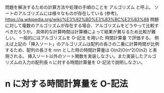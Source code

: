 問題を解決するための計算方法や処理の手順のことを アルゴリズム と呼ぶ。
ソートのアルゴリズムには様々なものが存在している (参考)。
https://ja.wikipedia.org/wiki/%E3%82%BD%E3%83%BC%E3%83%88
問題に対して複数のアルゴリズムが存在する場合、アルゴリズムをどうやって比較すべきだろうか。
具体的な計算時間は計算機によって結果が異なるため比較が難しい。
一般的にはアルゴリズムを O-記法 を用いた 時間計算量 で評価する。
例えば上記の「挿入ソート」のアルゴリズムは配列の長さの二乗に計算時間が比例するため、配列の長さを nnn とした時の時間計算量は O(n2)O(n^2)O(n2) と表現される。
挿入ソート以外のソート関数を実装しなさい。また実装したアルゴリズムの入力の配列長 n に対する時間計算量を O-記法で説明しなさい。

# n に対する時間計算量を O-記法

